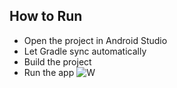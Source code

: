 ## How to Run

- Open the project in Android Studio
- Let Gradle sync automatically
- Build the project
- Run the app
![W](https://github.com/user-attachments/assets/cbd4c82c-cf71-4084-826b-236f059aa4f4)
